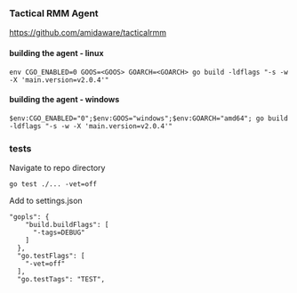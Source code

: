 ### Tactical RMM Agent
https://github.com/amidaware/tacticalrmm

#### building the agent - linux
```
env CGO_ENABLED=0 GOOS=<GOOS> GOARCH=<GOARCH> go build -ldflags "-s -w -X 'main.version=v2.0.4'"
```

#### building the agent - windows
```
$env:CGO_ENABLED="0";$env:GOOS="windows";$env:GOARCH="amd64"; go build -ldflags "-s -w -X 'main.version=v2.0.4'"
```

### tests
Navigate to repo directory
```
go test ./... -vet=off
```

Add to settings.json
```
"gopls": {
    "build.buildFlags": [
      "-tags=DEBUG"
    ]
  },
  "go.testFlags": [
    "-vet=off"
  ],
  "go.testTags": "TEST",
```